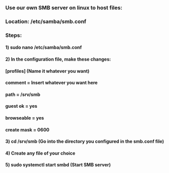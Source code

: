 ### Use our own SMB server on linux to host files:

### Location: /etc/samba/smb.conf

### Steps:

#### 1) sudo nano /etc/samba/smb.conf

#### 2) In the configuration file, make these changes:

#### [profiles] (Name it whatever you want)
####   comment = Insert whatever you want here
####   path = /srv/smb
####   guest ok = yes
####   browseable = yes
####   create mask = 0600

#### 3)  cd /srv/smb (Go into the directory you configured in the smb.conf file)

#### 4) Create any file of your choice

#### 5) sudo systemctl start smbd (Start SMB server)
